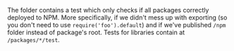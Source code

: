 The folder contains a test which only checks if all packages correctly deployed to NPM. More specifically, if we didn't mess up with exporting (so you don't need to use `require('foo').default`) and if we've published `/npm` folder instead of package's root. Tests for libraries contain at `/packages/*/test`.
